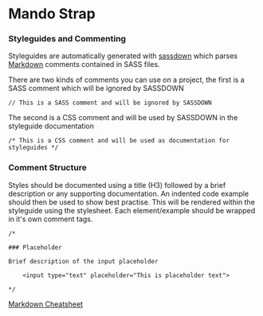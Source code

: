 Mando Strap
=========

### Styleguides and Commenting
Styleguides are automatically generated with [sassdown](https://github.com/nopr/sassdown) which parses [Markdown](https://daringfireball.net/projects/markdown/) comments contained in SASS files.

There are two kinds of comments you can use on a project, the first is a SASS comment which will be ignored by SASSDOWN

```
// This is a SASS comment and will be ignored by SASSDOWN
```

The second is a CSS comment and will be used by SASSDOWN in the styleguide documentation

```
/* This is a CSS comment and will be used as documentation for styleguides */
```

### Comment Structure

Styles should be documented using a title (H3) followed by a brief description or any supporting documentation. An indented code example should then be used to show best practise. This will be rendered within the styleguide using the stylesheet. Each element/example should be wrapped in it's own comment tags.

```
/*

### Placeholder

Brief description of the input placeholder

    <input type="text" placeholder="This is placeholder text">

*/
```

[Markdown Cheatsheet](https://github.com/adam-p/markdown-here/wiki/Markdown-Cheatsheet)